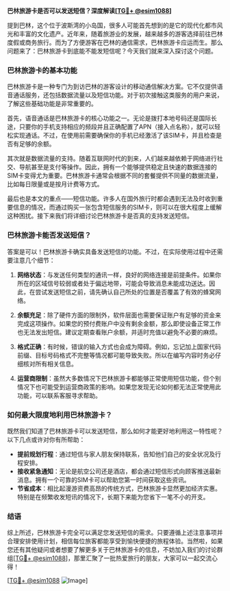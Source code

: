 **巴林旅游卡是否可以发送短信？深度解读[[TG💪+ @esim1088](https://t.me/s/esim1088)]**

提到巴林，这个位于波斯湾的小岛国，很多人可能首先想到的是它的现代化都市风光和丰富的文化遗产。近年来，随着旅游业的发展，越来越多的游客选择前往巴林度假或商务旅行。而为了方便游客在巴林的通信需求，巴林旅游卡应运而生。那么问题来了：巴林旅游卡到底能不能发短信呢？今天我们就来深入探讨这个问题。

### 巴林旅游卡的基本功能

巴林旅游卡是一种专门为到访巴林的游客设计的移动通信解决方案。它不仅提供语音通话服务，还包括数据流量以及短信功能。对于初次接触这类服务的用户来说，了解这些基础功能是非常重要的。

首先，语音通话是巴林旅游卡的核心功能之一。无论是拨打本地号码还是国际长途，只要你的手机支持相应的频段并且正确配置了APN（接入点名称），就可以轻松实现通话。不过，在使用前需要确保你的手机已经激活了该SIM卡，并且检查是否有足够的余额。

其次就是数据流量的支持。随着互联网时代的到来，人们越来越依赖于网络进行社交、导航甚至是支付等操作。因此，拥有一个能够提供稳定且快速的数据连接的SIM卡变得尤为重要。巴林旅游卡通常会根据不同的套餐提供不同量的数据流量，比如每日限量或是按月计费等方式。

最后也是本文的重点——短信功能。许多人在国外旅行时都会遇到无法及时收到重要信息的情况，而通过购买一张包含短信服务的SIM卡，则可以在很大程度上缓解这种困扰。接下来我们将详细讨论巴林旅游卡是否真的支持发送短信。

### 巴林旅游卡能否发送短信？

答案是可以！巴林旅游卡确实具备发送短信的功能。不过，在实际使用过程中还需要注意几个细节：

1. **网络状态**：与发送任何类型的通讯一样，良好的网络连接是前提条件。如果你所在的区域信号较弱或者处于偏远地带，可能会导致消息未能成功送达。因此，在尝试发送短信之前，请先确认自己所处的位置是否覆盖了有效的蜂窝网络。

2. **余额充足**：除了硬件方面的限制外，软件层面也需要保证账户有足够的资金来完成这项操作。如果您的预付费账户中没有剩余金额，那么即使设备正常工作也无法发出短信。建议定期查看账户余额，并适时充值以避免不必要的麻烦。

3. **格式正确**：有时候，错误的输入方式也会成为障碍。例如，忘记加上国家代码前缀、目标号码格式不完整等情况都可能导致失败。所以在编写内容时务必仔细核对所有相关信息。

4. **运营商限制**：虽然大多数情况下巴林旅游卡都能够正常使用短信功能，但个别情况下也可能受到运营商政策的影响。如果您发现无论如何都无法正常使用此功能，可以联系客服寻求帮助。

### 如何最大限度地利用巴林旅游卡？

既然我们知道了巴林旅游卡可以发送短信，那么如何才能更好地利用这一特性呢？以下几点或许对你有所帮助：

- **提前规划行程**：通过短信与家人朋友保持联系，告知他们自己的安全状况及行程安排。
- **接收紧急通知**：无论是航空公司还是酒店，都会通过短信形式向顾客推送最新消息。拥有一个可靠的SIM卡可以帮助您第一时间获取这些资讯。
- **节省成本**：相比起漫游资费高昂的传统方式，巴林旅游卡显然更加经济实惠。特别是在频繁收发短讯的情况下，长期下来能为您省下一笔不小的开支。

### 结语

综上所述，巴林旅游卡完全可以满足您发送短信的需求。只要遵循上述注意事项并合理安排使用计划，相信每位旅客都能享受到愉快便捷的旅程体验。当然啦，如果您还有其他疑问或者想要了解更多关于巴林旅游卡的信息，不妨加入我们的讨论群组[[TG💪+ @esim1088](https://t.me/s/esim1088)]，那里汇聚了一批热爱旅行的朋友，大家可以一起交流心得！

[[TG💪+ @esim1088](https://t.me/s/esim1088) ![Image](https://i.postimg.cc/4NQfJmqS/Snipaste-2025-05-13-00-14-12.png)]